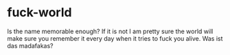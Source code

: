 # fuck-world
Is the name memorable enough?
If it is not I am pretty sure the world will make sure you remember it every day when it tries to fuck you alive.
Was ist das madafakas?
